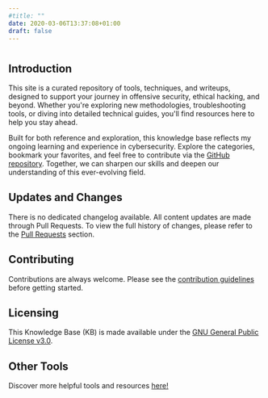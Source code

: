 ```yaml
---
#title: ""
date: 2020-03-06T13:37:08+01:00
draft: false
---
```


<h1> </h1>
<h2 id="introduction">Introduction</h2>
<p>This site is a curated repository of tools, techniques, and writeups, designed to support your journey in offensive security, ethical hacking, and beyond. Whether you're exploring new methodologies, troubleshooting tools, or diving into detailed technical guides, you'll find resources here to help you stay ahead.

Built for both reference and exploration, this knowledge base reflects my ongoing learning and experience in cybersecurity. Explore the categories, bookmark your favorites, and feel free to contribute via the <a href="https://github.com/crypt0rr/kb" rel="external" target="_blank">GitHub repository</a>. Together, we can sharpen our skills and deepen our understanding of this ever-evolving field.
<h2 id="updates-and-changes">Updates and Changes</h2>
<p>There is no dedicated changelog available. All content updates are made through Pull Requests. To view the full history of changes, please refer to the <a href="https://github.com/crypt0rr/kb/pulls?q=is%3Aclosed" rel="external" target="_blank">Pull Requests</a> section.
<h2 id="contributing">Contributing</h2>
<p>Contributions are always welcome. Please see the <a href="https://github.com/crypt0rr/kb?tab=readme-ov-file#contributing" rel="external" target="_blank">contribution guidelines</a> before getting started.</p>
<h2 id="licensing">Licensing</h2>
<p>This Knowledge Base (KB) is made available under the <a href="https://github.com/crypt0rr/kb/blob/main/LICENSE" rel="external" target="_blank">GNU General Public License v3.0</a>.</p>
<h2 id="other-tools">Other Tools</h2>
<p>Discover more helpful tools and resources <a href="https://offsec.nl/" rel="external" target="_blank">here!</a></p>
</div>
